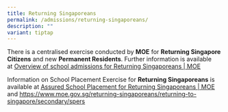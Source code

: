 ```yaml
---
title: Returning Singaporeans
permalink: /admissions/returning-singaporeans/
description: ""
variant: tiptap
---
```

<p>There is a centralised exercise conducted by&nbsp;<strong>MOE</strong>&nbsp;for&nbsp;<strong>Returning Singapore Citizens</strong>&nbsp;and
new&nbsp;<strong>Permanent Residents</strong>. Further information is available
at&nbsp;<a href="https://www.moe.gov.sg/returning-singaporeans" rel="noopener noreferrer nofollow" target="_blank"><u>Overview of school admissions for Returning Singaporeans | MOE</u></a>
</p>
<p>Information on School Placement Exercise for&nbsp;<strong>Returning Singaporeans</strong>&nbsp;is
available at&nbsp;<a href="https://www.moe.gov.sg/returning-singaporeans/returning-to-singapore/assured-school-placement" rel="noopener noreferrer nofollow" target="_blank"><u>Assured School Placement for Returning Singaporeans | MOE</u></a> and
<a href="https://www.moe.gov.sg/returning-singaporeans" rel="noopener noreferrer nofollow" target="_blank"><u>https://www.moe.gov.sg/returning-singaporeans/returning-to-singapore/secondary/spers</u>
</a>
</p>